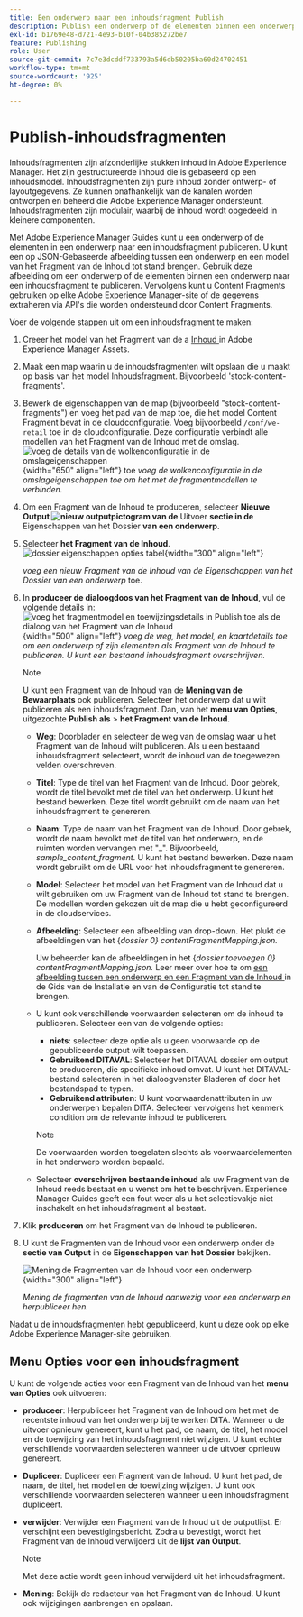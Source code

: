 ```yaml
---
title: Een onderwerp naar een inhoudsfragment Publish
description: Publish een onderwerp of de elementen binnen een onderwerp aan een Fragment van de Inhoud in AEM Guides.  Leer hoe te om de aanwezige Fragments van de Inhoud voor een onderwerp te bekijken en hen opnieuw te publiceren.
exl-id: b1769e48-d721-4e93-b10f-04b385272be7
feature: Publishing
role: User
source-git-commit: 7c7e3dcddf733793a5d6db50205ba60d24702451
workflow-type: tm+mt
source-wordcount: '925'
ht-degree: 0%

---
```


# Publish-inhoudsfragmenten

Inhoudsfragmenten zijn afzonderlijke stukken inhoud in Adobe Experience Manager. Het zijn gestructureerde inhoud die is gebaseerd op een inhoudsmodel. Inhoudsfragmenten zijn pure inhoud zonder ontwerp- of layoutgegevens. Ze kunnen onafhankelijk van de kanalen worden ontworpen en beheerd die Adobe Experience Manager ondersteunt. Inhoudsfragmenten zijn modulair, waarbij de inhoud wordt opgedeeld in kleinere componenten.

Met Adobe Experience Manager Guides kunt u een onderwerp of de elementen in een onderwerp naar een inhoudsfragment publiceren. U kunt een op JSON-Gebaseerde afbeelding tussen een onderwerp en een model van het Fragment van de Inhoud tot stand brengen. Gebruik deze afbeelding om een onderwerp of de elementen binnen een onderwerp naar een inhoudsfragment te publiceren. Vervolgens kunt u Content Fragments gebruiken op elke Adobe Experience Manager-site of de gegevens extraheren via API&#39;s die worden ondersteund door Content Fragments.


Voer de volgende stappen uit om een inhoudsfragment te maken:

1. Creeer het model van het Fragment van de a [ Inhoud ](https://experienceleague.adobe.com/docs/experience-manager-65/assets/content-fragments/content-fragments-models.html?lang=en) in Adobe Experience Manager Assets.
1. Maak een map waarin u de inhoudsfragmenten wilt opslaan die u maakt op basis van het model Inhoudsfragment. Bijvoorbeeld &#39;stock-content-fragments&#39;.
1. Bewerk de eigenschappen van de map (bijvoorbeeld &quot;stock-content-fragments&quot;) en voeg het pad van de map toe, die het model Content Fragment bevat in de cloudconfiguratie.
Voeg bijvoorbeeld `/conf/we-retail` toe in de cloudconfiguratie. Deze configuratie verbindt alle modellen van het Fragment van de Inhoud met de omslag.\
   ![ voeg de details van de wolkenconfiguratie in de omslageigenschappen ](images/fragment-folder-cloud-configuration.png){width="650" align="left"} toe
   *voeg de wolkenconfiguratie in de omslageigenschappen toe om het met de fragmentmodellen te verbinden.*

1. Om een Fragment van de Inhoud te produceren, selecteer **Nieuwe Output ![ nieuw outputpictogram ](./images/Add_icon.svg) van de** Uitvoer **sectie in de** Eigenschappen van het Dossier **van een onderwerp.**
1. Selecteer **het Fragment van de Inhoud**.\
   ![ dossier eigenschappen opties tabel ](./images/file-properties-outputs-tab.png){width="300" align="left"}

   *voeg een nieuw Fragment van de Inhoud van de Eigenschappen van het Dossier van een onderwerp* toe.

1. In **produceer de dialoogdoos van het Fragment van de Inhoud**, vul de volgende details in:
   ![ voeg het fragmentmodel en toewijzingsdetails in Publish toe als de dialoog van het Fragment van de Inhoud ](images/content-fragment-publish.png){width="500" align="left"}
   *voeg de weg, het model, en kaartdetails toe om een onderwerp of zijn elementen als Fragment van de Inhoud te publiceren. U kunt een bestaand inhoudsfragment overschrijven.*

   >[!NOTE]
   >
   >U kunt een Fragment van de Inhoud van de **Mening van de Bewaarplaats** ook publiceren. Selecteer het onderwerp dat u wilt publiceren als een inhoudsfragment. Dan, van het **menu van Opties**, uitgezochte **Publish als** > **het Fragment van de Inhoud**.

   * **Weg**: Doorblader en selecteer de weg van de omslag waar u het Fragment van de Inhoud wilt publiceren. Als u een bestaand inhoudsfragment selecteert, wordt de inhoud van de toegewezen velden overschreven.
   * **Titel**: Type de titel van het Fragment van de Inhoud. Door gebrek, wordt de titel bevolkt met de titel van het onderwerp. U kunt het bestand bewerken. Deze titel wordt gebruikt om de naam van het inhoudsfragment te genereren.
   * **Naam**: Type de naam van het Fragment van de Inhoud. Door gebrek, wordt de naam bevolkt met de titel van het onderwerp, en de ruimten worden vervangen met &quot;_&quot;. Bijvoorbeeld, *sample_content_fragment*. U kunt het bestand bewerken.  Deze naam wordt gebruikt om de URL voor het inhoudsfragment te genereren.
   * **Model**: Selecteer het model van het Fragment van de Inhoud dat u wilt gebruiken om uw Fragment van de Inhoud tot stand te brengen. De modellen worden gekozen uit de map die u hebt geconfigureerd in de cloudservices.
   * **Afbeelding**: Selecteer een afbeelding van drop-down. Het plukt de afbeeldingen van het {*dossier 0} contentFragmentMapping.json.*



     Uw beheerder kan de afbeeldingen in het {*dossier toevoegen 0} contentFragmentMapping.json.* Leer meer over hoe te om [ een afbeelding tussen een onderwerp en een Fragment van de Inhoud ](../cs-install-guide/conf-content-fragment-mapping-cs.md) in de Gids van de Installatie en van de Configuratie tot stand te brengen.

   * U kunt ook verschillende voorwaarden selecteren om de inhoud te publiceren.  Selecteer een van de volgende opties:


      * **niets**: selecteer deze optie als u geen voorwaarde op de gepubliceerde output wilt toepassen.
      * **Gebruikend DITAVAL**: Selecteer het DITAVAL dossier om output te produceren, die specifieke inhoud omvat. U kunt het DITAVAL-bestand selecteren in het dialoogvenster Bladeren of door het bestandspad te typen.
      * **Gebruikend attributen**: U kunt voorwaardenattributen in uw onderwerpen bepalen DITA. Selecteer vervolgens het kenmerk condition om de relevante inhoud te publiceren.
     >[!NOTE]
     > 
     >De voorwaarden worden toegelaten slechts als voorwaardelementen in het onderwerp worden bepaald.



   * Selecteer **overschrijven bestaande inhoud** als uw Fragment van de Inhoud reeds bestaat en u wenst om het te beschrijven. Experience Manager Guides geeft een fout weer als u het selectievakje niet inschakelt en het inhoudsfragment al bestaat.
1. Klik **produceren** om het Fragment van de Inhoud te publiceren.

1. U kunt de Fragmenten van de Inhoud voor een onderwerp onder de **sectie van Output** in de **Eigenschappen van het Dossier** bekijken.

   ![ Mening de Fragmenten van de Inhoud voor een onderwerp ](images/outputs-options-menu.png){width="300" align="left"}

   *Mening de fragmenten van de Inhoud aanwezig voor een onderwerp en herpubliceer hen.*


Nadat u de inhoudsfragmenten hebt gepubliceerd, kunt u deze ook op elke Adobe Experience Manager-site gebruiken.




## Menu Opties voor een inhoudsfragment

U kunt de volgende acties voor een Fragment van de Inhoud van het **menu van Opties** ook uitvoeren:

* **produceer**: Herpubliceer het Fragment van de Inhoud om het met de recentste inhoud van het onderwerp bij te werken DITA. Wanneer u de uitvoer opnieuw genereert, kunt u het pad, de naam, de titel, het model en de toewijzing van het inhoudsfragment niet wijzigen. U kunt echter verschillende voorwaarden selecteren wanneer u de uitvoer opnieuw genereert.

* **Dupliceer**: Dupliceer een Fragment van de Inhoud. U kunt het pad, de naam, de titel, het model en de toewijzing wijzigen. U kunt ook verschillende voorwaarden selecteren wanneer u een inhoudsfragment dupliceert.

* **verwijder**: Verwijder een Fragment van de Inhoud uit de outputlijst. Er verschijnt een bevestigingsbericht. Zodra u bevestigt, wordt het Fragment van de Inhoud verwijderd uit de **lijst van Output**.

  >[!NOTE]
  >
  > Met deze actie wordt geen inhoud verwijderd uit het inhoudsfragment.

* **Mening**: Bekijk de redacteur van het Fragment van de Inhoud. U kunt ook wijzigingen aanbrengen en opslaan.


